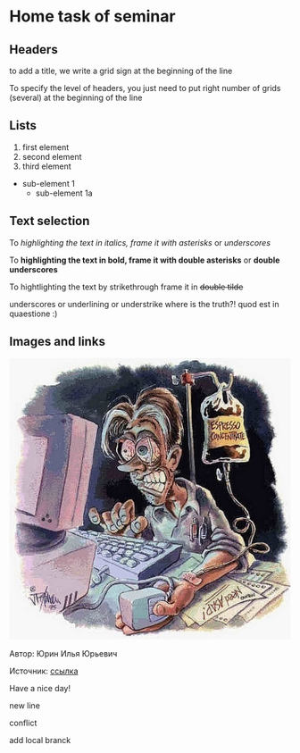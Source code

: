 # Home task of seminar

## Headers

to add a title, we write a grid sign at the beginning of the line

To specify the level of headers, you just need to put right number of grids (several) at the beginning of the line

## Lists

1. first element
2. second element
3. third element
  * sub-element 1
    + sub-element 1a

## Text selection

To *highlighting the text in italics, frame it with asterisks* or _underscores_

To **highlighting the text in bold, frame it with double asterisks** or __double underscores__

To hightlighting the text by strikethrough frame it in ~~double tilde~~

underscores or underlining or understrike where is the truth?! quod est in quaestione :)

## Images and links

![Bonus](8067.jpg)

Автор: Юрин Илья Юрьевич

Источник: [ссылка](https://stihi.ru/2022/04/19/8067)

Have a nice day!

new line

conflict

add local branck

